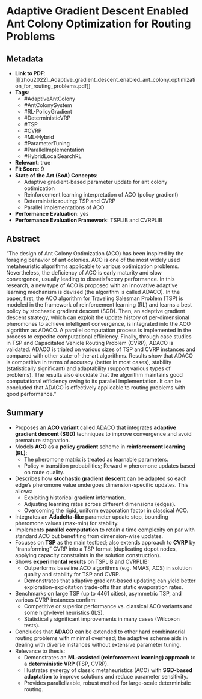 # Adaptive Gradient Descent Enabled Ant Colony Optimization for Routing Problems

## Metadata
- **Link to PDF**: [[[zhou2022]_Adaptive_gradient_descent_enabled_ant_colony_optimization_for_routing_problems.pdf]]
- **Tags**:
  - #AdaptiveAntColony
  - #AntColonySystem
  - #RL-PolicyGradient
  - #DeterministicVRP
  - #TSP
  - #CVRP
  - #ML-Hybrid
  - #ParameterTuning
  - #ParallelImplementation
  - #HybridLocalSearchRL
- **Relevant**: true  
- **Fit Score**: 9  
- **State of the Art (SoA) Concepts**:
  - Adaptive gradient-based parameter update for ant colony optimization
  - Reinforcement learning interpretation of ACO (policy gradient)
  - Deterministic routing: TSP and CVRP
  - Parallel implementations of ACO
- **Performance Evaluation**: yes  
- **Performance Evaluation Framework**: TSPLIB and CVRPLIB  

## Abstract
“The design of Ant Colony Optimization (ACO) has been inspired by the foraging behavior of ant colonies. ACO is one of the most widely used metaheuristic algorithms applicable to various optimization problems. Nevertheless, the deficiency of ACO is early maturity and slow convergence, usually leading to dissatisfactory performance. In this research, a new type of ACO is proposed with an innovative adaptive learning mechanism is devised (the algorithm is called ADACO). In the paper, first, the ACO algorithm for Traveling Salesman Problem (TSP) is modeled in the framework of reinforcement learning (RL) and learns a best policy by stochastic gradient descent (SGD). Then, an adaptive gradient descent strategy, which can exploit the update history of per-dimensional pheromones to achieve intelligent convergence, is integrated into the ACO algorithm as ADACO. A parallel computation process is implemented in the process to expedite computational efficiency. Finally, through case studies in TSP and Capacitated Vehicle Routing Problem (CVRP), ADACO is validated. ADACO is trialed on various sizes of TSP and CVRP instances and compared with other state-of-the-art algorithms. Results show that ADACO is competitive in terms of accuracy (better in most cases), stability (statistically significant) and adaptability (support various types of problems). The results also elucidate that the algorithm maintains good computational efficiency owing to its parallel implementation. It can be concluded that ADACO is effectively applicable to routing problems with good performance.”

## Summary
- Proposes an **ACO variant** called ADACO that integrates **adaptive gradient descent (SGD)** techniques to improve convergence and avoid premature stagnation.
- Models **ACO** as a **policy gradient** scheme in **reinforcement learning (RL)**: 
  - The pheromone matrix is treated as learnable parameters.
  - Policy = transition probabilities; Reward = pheromone updates based on route quality.
- Describes how **stochastic gradient descent** can be adapted so each edge’s pheromone value undergoes dimension-specific updates. This allows:
  - Exploiting historical gradient information.
  - Adjusting learning rates across different dimensions (edges).
  - Overcoming the rigid, uniform evaporation factor in classical ACO.
- Integrates an **Adadelta-like** parameter update step, bounding pheromone values (max-min) for stability. 
- Implements **parallel computation** to retain a time complexity on par with standard ACO but benefiting from dimension-wise updates.
- Focuses on **TSP** as the main testbed; also extends approach to **CVRP** by “transforming” CVRP into a TSP format (duplicating depot nodes, applying capacity constraints in the solution construction). 
- Shows **experimental results** on TSPLIB and CVRPLIB:
  - Outperforms baseline ACO algorithms (e.g. MMAS, ACS) in solution quality and stability for TSP and CVRP.
  - Demonstrates that adaptive gradient-based updating can yield better exploration-exploitation trade-offs than static evaporation rates.
- Benchmarks on large TSP (up to 4461 cities), asymmetric TSP, and various CVRP instances confirm:
  - Competitive or superior performance vs. classical ACO variants and some high-level heuristics (ILS).
  - Statistically significant improvements in many cases (Wilcoxon tests).
- Concludes that **ADACO** can be extended to other hard combinatorial routing problems with minimal overhead; the adaptive scheme aids in dealing with diverse instances without extensive parameter tuning.
- Relevance to thesis:
  - Demonstrates an **ML-assisted (reinforcement learning) approach** to a **deterministic VRP** (TSP, CVRP).
  - Illustrates synergy of classic metaheuristics (ACO) with **SGD-based adaptation** to improve solutions and reduce parameter sensitivity.
  - Provides parallelizable, robust method for large-scale deterministic routing.